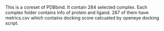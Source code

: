 This is a coreset of PDBbind. It contain 284 selected complex. Each complex folder contains info of protein and ligand. 267 of them have metrics.csv which contains docking score calcuated by openeye docking script.

